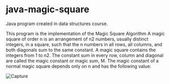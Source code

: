 # java-magic-square
Java program created in data structures course. 

This program is the implementation of the Magic Square Algorithm 
A magic square of order n is an arrangement of n2 numbers, usually distinct integers, in a square, such that the n numbers in all rows, all columns, and both diagonals sum to the same constant. A magic square contains the integers from 1 to n2. 
The constant sum in every row, column and diagonal are called the magic constant or magic sum, M. The magic constant of a normal magic square depends only on n and has the following value: 

![Capture](https://user-images.githubusercontent.com/47337592/156499280-b4d5559f-49f2-4d54-8c3c-69110c2fc380.PNG)

